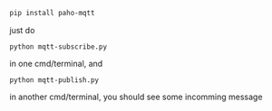 ```bash
pip install paho-mqtt
```

just do 

```
python mqtt-subscribe.py
```

in one cmd/terminal, and

```
python mqtt-publish.py
```

in another cmd/terminal, you should see some incomming message